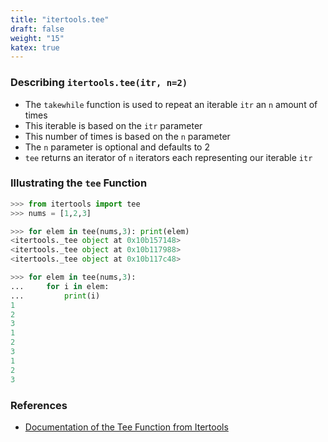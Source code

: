 ```yaml
---
title: "itertools.tee"
draft: false
weight: "15"
katex: true
---
```


### Describing `itertools.tee(itr, n=2)`
- The `takewhile` function is used to repeat an iterable `itr` an `n` amount of times
- This iterable is based on the `itr` parameter
- This number of times is based on the `n` parameter
- The `n` parameter is optional and defaults to $2$
- `tee` returns an iterator of `n` iterators each representing our iterable `itr`

### Illustrating the `tee` Function

```python
>>> from itertools import tee
>>> nums = [1,2,3]

>>> for elem in tee(nums,3): print(elem)
<itertools._tee object at 0x10b157148>
<itertools._tee object at 0x10b117988>
<itertools._tee object at 0x10b117c48>

>>> for elem in tee(nums,3):
...     for i in elem:
...         print(i)
1
2
3
1
2
3
1
2
3
```

### References
- [Documentation of the Tee Function from Itertools](https://docs.python.org/3/library/itertools.html#itertools.tee)
